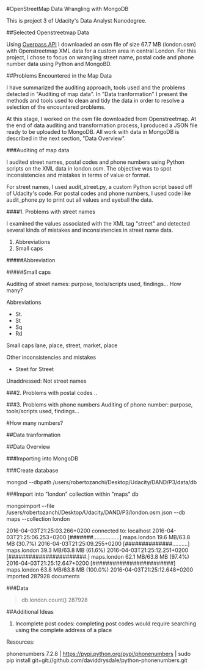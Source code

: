 #OpenStreetMap Data Wrangling with MongoDB

This is project 3 of Udacity's Data Analyst Nanodegree.

##Selected Openstreetmap Data

Using [Overpass API](http://overpass-api.de/query_form.html) I downloaded an osm file of size 67.7 MB (london.osm) with Openstreetmap XML data for a custom area in central London. For this project, I chose to focus on wrangling street name, postal code and phone number data using Python and MongoBD.

##Problems Encountered in the Map Data

I have summarized the auditing approach, tools used and the problems detected in "Auditing of map data". In "Data tranformation" I present the methods and tools used to clean and tidy the data in order to resolve a selection of the encountered problems.

At this stage, I worked on the osm file downloaded from Openstreetmap. At the end of data auditing and transformation process, I produced a JSON file ready to be uploaded to MongoDB. All work with data in MongoDB is described in the next section, "Data Overview".

###Auditing of map data

I audited street names, postal codes and phone numbers using Python scripts on the XML data in london.osm. The objective was to spot inconsistencies and mistakes in terms of value or format.

For street names, I used audit_street.py, a custom Python script based off of Udacity's code. For postal codes and phone numbers, I used code like audit_phone.py to print out all values and eyeball the data.

####1. Problems with street names

I examined the values associated with the XML tag "street" and detected several kinds of mistakes and inconsistencies in street name data. 

1. Abbreviations
2. Small caps

#####Abbreviation

#####Small caps

Auditing of street names: purpose, tools/scripts used, findings...
How many?

Abbreviations
- St.
- St
- Sq
- Rd

Small caps
lane, place, street, market, place

Other inconsistencies and mistakes
- Steet for Street

Unaddressed: Not street names

###2. Problems with postal codes
..

###3. Problems with phone numbers
Auditing of phone number: purpose, tools/scripts used, findings...

#How many numbers?

##Data tranformation


##Data Overview

###Importing into MongoDB

###Create database

mongod --dbpath /users/robertozanchi/Desktop/Udacity/DAND/P3/data/db


###Import into "london" collection within "maps" db

mongoimport --file /users/robertozanchi/Desktop/Udacity/DAND/P3/london.osm.json --db maps --collection london


2016-04-03T21:25:03.266+0200	connected to: localhost
2016-04-03T21:25:06.253+0200	[#######.................] maps.london	19.6 MB/63.8 MB (30.7%)
2016-04-03T21:25:09.255+0200	[##############..........] maps.london	39.3 MB/63.8 MB (61.6%)
2016-04-03T21:25:12.251+0200	[#######################.] maps.london	62.1 MB/63.8 MB (97.4%)
2016-04-03T21:25:12.647+0200	[########################] maps.london	63.8 MB/63.8 MB (100.0%)
2016-04-03T21:25:12.648+0200	imported 287928 documents


###Data

> db.london.count()
287928


##Additional Ideas

1. Incomplete post codes: completing post codes would require searching using the complete address of a place

Resources:

phonenumbers 7.2.8 | https://pypi.python.org/pypi/phonenumbers | 
sudo pip install git+git://github.com/daviddrysdale/python-phonenumbers.git